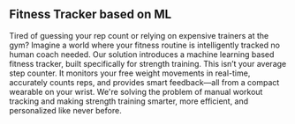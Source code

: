 ## Fitness Tracker based on ML

Tired of guessing your rep count or relying on expensive trainers at the gym? Imagine a world where your fitness routine is intelligently tracked no human coach needed. Our solution introduces a machine learning based fitness tracker, built specifically for strength training. This isn’t your average step counter. It monitors your free weight movements in real-time, accurately counts reps, and provides smart feedback—all from a compact wearable on your wrist. We're solving the problem of manual workout tracking and making strength training smarter, more efficient, and personalized like never before.
